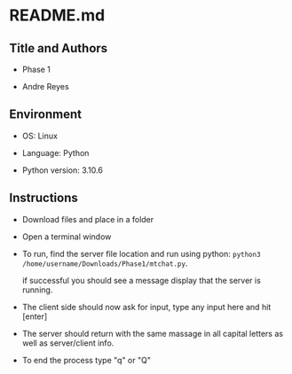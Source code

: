 # README.md

## Title and Authors

* Phase 1

* Andre Reyes

## Environment

* OS: Linux

* Language: Python

* Python version: 3.10.6

## Instructions

* Download files and place in a folder
* Open a terminal window
* To run, find the server file location and run using python: `python3 /home/username/Downloads/Phase1/mtchat.py`. 

  if successful you should see a message display that the server is running.
* The client side should now ask for input, type any input here and hit [enter]
* The server should return with the same massage in all capital letters as well as server/client info.
* To end the process type "q" or "Q"
